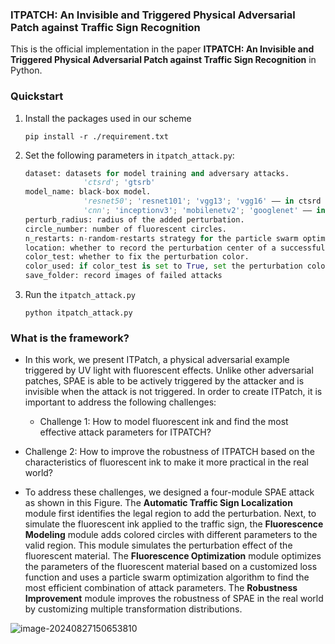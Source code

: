 ### ITPATCH: An Invisible and Triggered Physical Adversarial Patch against Traffic Sign Recognition

This is the official implementation in the paper **ITPATCH: An Invisible and Triggered Physical Adversarial Patch against Traffic Sign Recognition** in Python.



### Quickstart

1. Install the packages used in our scheme

   `pip install -r ./requirement.txt`

2. Set the following parameters in `itpatch_attack.py`:

   ```python
   dataset: datasets for model training and adversary attacks.
   				'ctsrd'; 'gtsrb'
   model_name: black-box model.
   				'resnet50'; 'resnet101'; 'vgg13'; 'vgg16' —— in ctsrd dataset.
     			'cnn'; 'inceptionv3'; 'mobilenetv2'; 'googlenet' —— in gtsrb dataset.
   perturb_radius: radius of the added perturbation.
   circle_number: number of fluorescent circles.
   n_restarts: n-random-restarts strategy for the particle swarm optimization.
   location: whether to record the perturbation center of a successful attack.
   color_test: whether to fix the perturbation color.
   color_used: if color_test is set to True, set the perturbation color
   save_folder: record images of failed attacks
   ```

3. Run the `itpatch_attack.py`

   `python itpatch_attack.py`



### What is the framework?

- In this work, we present ITPatch, a physical adversarial example triggered by UV light with fluorescent effects. Unlike other adversarial patches, SPAE is able to be actively triggered by the attacker and is invisible when the attack is not triggered. In order to create ITPatch, it is important to address the following challenges: 

  - Challenge 1: How to model fluorescent ink and find the most effective attack parameters for ITPATCH?
- Challenge 2: How to improve the robustness of ITPATCH based on the characteristics of fluorescent ink to make it more practical in the real world?
- To address these challenges, we designed a four-module SPAE attack as shown in this Figure. The **Automatic Traffic Sign Localization** module first identifies the legal region to add the perturbation. Next, to simulate the fluorescent ink applied to the traffic sign, the **Fluorescence Modeling** module adds colored circles with different parameters to the valid region. This module simulates the perturbation effect of the fluorescent material. The **Fluorescence Optimization** module optimizes the parameters of the fluorescent material based on a customized loss function and uses a particle swarm optimization algorithm to find the most efficient combination of attack parameters. The **Robustness Improvement** module improves the robustness of SPAE in the real world by customizing multiple transformation distributions.

![image-20240827150653810](https://s2.loli.net/2024/08/27/YFm1hZ3KboQATWN.png)

